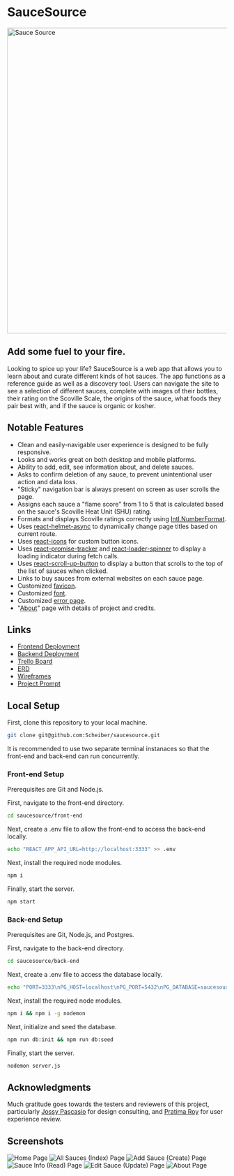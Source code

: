 # SauceSource

<img width="700" alt="Sauce Source" src="https://user-images.githubusercontent.com/794551/186691778-5b3bb14b-3091-4465-934f-df2ff3cb38fb.png">

## Add some fuel to your fire.

Looking to spice up your life? SauceSource is a web app that allows you to learn about and curate different kinds of hot sauces. The app functions as a reference guide as well as a discovery tool. Users can navigate the site to see a selection of different sauces, complete with images of their bottles, their rating on the Scoville Scale, the origins of the sauce, what foods they pair best with, and if the sauce is organic or kosher.

## Notable Features

- Clean and easily-navigable user experience is designed to be fully responsive.
- Looks and works great on both desktop and mobile platforms.
- Ability to add, edit, see information about, and delete sauces.
- Asks to confirm deletion of any sauce, to prevent unintentional user action and data loss.
- "Sticky" navigation bar is always present on screen as user scrolls the page.
- Assigns each sauce a "flame score" from 1 to 5 that is calculated based on the sauce's Scoville Heat Unit (SHU) rating.
- Formats and displays Scoville ratings correctly using [Intl.NumberFormat](https://developer.mozilla.org/en-US/docs/Web/JavaScript/Reference/Global_Objects/Intl/NumberFormat).
- Uses [react-helmet-async](https://www.npmjs.com/package/react-helmet-async) to dynamically change page titles based on current route.
- Uses [react-icons](https://www.npmjs.com/package/react-icons) for custom button icons.
- Uses [react-promise-tracker](https://www.npmjs.com/package/react-promise-tracker) and [react-loader-spinner](https://www.npmjs.com/package/react-loader-spinner) to display a loading indicator during fetch calls.
- Uses [react-scroll-up-button](https://www.npmjs.com/package/react-scroll-up-button) to display a button that scrolls to the top of the list of sauces when clicked.
- Links to buy sauces from external websites on each sauce page.
- Customized [favicon](https://saucesource.netlify.app/favicon.ico).
- Customized [font](https://www.fontsquirrel.com/fonts/chunkfive).
- Customized [error page](https://saucesource.netlify.app/error).
- "[About](https://saucesource.netlify.app/about)" page with details of project and credits.

## Links

- [Frontend Deployment](https://saucesource.netlify.app/)
- [Backend Deployment](https://saucesource-backend.herokuapp.com/)
- [Trello Board](https://trello.com/b/75UsM2Ye/saucesource)
- [ERD](https://miro.com/app/board/uXjVPdYXzrM=/)
- [Wireframes](https://wireframe.cc/DEJeRW)
- [Project Prompt](https://github.com/joinpursuit/8-3-full-stack-portfolio)

## Local Setup

First, clone this repository to your local machine.

```bash
git clone git@github.com:Scheiber/saucesource.git
```

It is recommended to use two separate terminal instanaces so that the front-end and back-end can run concurrently.

### Front-end Setup

Prerequisites are Git and Node.js.

First, navigate to the front-end directory.

```bash
cd saucesource/front-end
```

Next, create a .env file to allow the front-end to access the back-end locally.

```bash
echo "REACT_APP_API_URL=http://localhost:3333" >> .env
```

Next, install the required node modules.

```bash
npm i
```

Finally, start the server.

```bash
npm start
```

### Back-end Setup

Prerequisites are Git, Node.js, and Postgres.

First, navigate to the back-end directory.

```bash
cd saucesource/back-end
```

Next, create a .env file to access the database locally.

```bash
echo "PORT=3333\nPG_HOST=localhost\nPG_PORT=5432\nPG_DATABASE=saucesource" >> .env
```

Next, install the required node modules.

```bash
npm i && npm i -g nodemon
```

Next, initialize and seed the database.

```bash
npm run db:init && npm run db:seed
```

Finally, start the server.

```bash
nodemon server.js
```

## Acknowledgments

Much gratitude goes towards the testers and reviewers of this project, particularly [Jossy Pascasio](https://github.com/named-josie) for design consulting, and [Pratima Roy](https://github.com/PratimaRoy) for user experience review.

## Screenshots

![Home Page](https://user-images.githubusercontent.com/794551/188517766-9c14b580-56c1-47d0-a838-46770aebd7ac.png)
![All Sauces (Index) Page](https://user-images.githubusercontent.com/794551/188517779-fd6018d6-2910-441c-9386-2c8d4f845056.png)
![Add Sauce (Create) Page](https://user-images.githubusercontent.com/794551/188517793-b2610de0-4002-46b6-931d-df9ac0199839.png)
![Sauce Info (Read) Page](https://user-images.githubusercontent.com/794551/188517845-f630ecb0-6d62-45f5-8818-dd999994545f.png)
![Edit Sauce (Update) Page](https://user-images.githubusercontent.com/794551/188517858-151979a4-86b4-4d7e-9b7d-12e17fb3a9ad.png)
![About Page](https://user-images.githubusercontent.com/794551/188517866-a7e72ea9-11d9-4a7b-998c-6f12e7be3a62.png)
